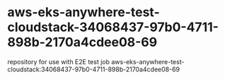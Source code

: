 # aws-eks-anywhere-test-cloudstack-34068437-97b0-4711-898b-2170a4cdee08-69
repository for use with E2E test job aws-eks-anywhere-test-cloudstack:34068437-97b0-4711-898b-2170a4cdee08-69

